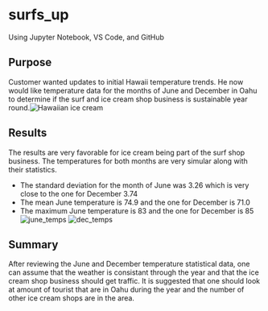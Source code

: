 # surfs_up
Using Jupyter Notebook, VS Code, and GitHub

## Purpose
Customer wanted updates to initial Hawaii temperature trends.  He now would like temperature data for the months of June and December in Oahu to determine if the surf and ice cream shop business is sustainable year round.![Hawaiian ice cream](https://user-images.githubusercontent.com/98991575/167265385-1e9ececd-fc0b-465d-a233-fefd22f5f32e.jpeg)

## Results
The results are very favorable for ice cream being part of the surf shop business.  The temperatures for both months are very simular along with their statistics.
* The standard deviation for the month of June  was 3.26 which is very close to the one for December 3.74
* The mean June temperature is 74.9 and the one for December is 71.0
* The maximum June temperature is 83 and the one for December is 85
![june_temps](https://user-images.githubusercontent.com/98991575/167266561-d8557cde-7820-4cf7-98b6-15bc78dcec13.png)
![dec_temps](https://user-images.githubusercontent.com/98991575/167266567-e818661d-0a3d-4a64-8c41-d3df895a6127.png)

## Summary
After reviewing the June and December temperature statistical data, one can assume that the weather is consistant through the year and that the ice cream shop business should get traffic.  It is suggested that one should look at amount of tourist that are in Oahu during the year and the number of other ice cream shops are in the area.
